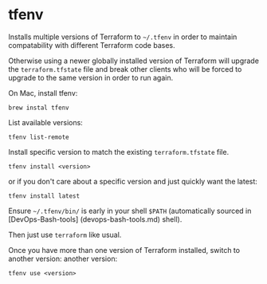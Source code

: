 # tfenv

Installs multiple versions of Terraform to `~/.tfenv` in order to maintain compatability with different Terraform code
bases.

Otherwise using a newer globally installed version of Terraform will upgrade the `terraform.tfstate` file and break
other clients who will be forced to upgrade to the same version in order to run again.

On Mac, install tfenv:

```shell
brew instal tfenv
```

List available versions:

```shell
tfenv list-remote
```

Install specific version to match the existing `terraform.tfstate` file.

```shell
tfenv install <version>
```

or if you don't care about a specific version and just quickly want the latest:

```shell
tfenv install latest
```

Ensure `~/.tfenv/bin/` is early in your shell `$PATH` (automatically sourced in [DevOps-Bash-tools]
(devops-bash-tools.md)
shell).

Then just use `terraform` like usual.

Once you have more than one version of Terraform installed, switch to another version:
another version:

```shell
tfenv use <version>
```

